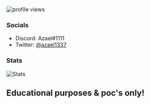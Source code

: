 ![profile views](https://profile-counter.glitch.me/azaelgg/count.svg)

### Socials
  - Discord: Azael#1111
  - Twitter: [@azael1337](https://twitter.com/azael1337)


### Stats
![Stats](https://github-readme-stats-eight-theta.vercel.app/api?username=azaelgg&show_icons=true&theme=omni&include_all_commits=true&count_private=true)


Educational purposes & poc's only!
---
